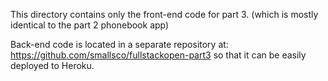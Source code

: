 This directory contains only the front-end code for part 3.
(which is mostly identical to the part 2 phonebook app)

Back-end code is located in a separate repository at: https://github.com/smallsco/fullstackopen-part3
so that it can be easily deployed to Heroku.